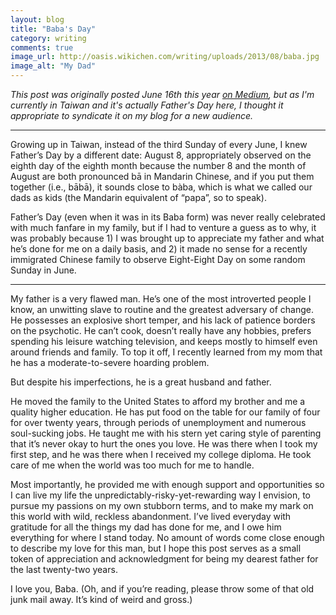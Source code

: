 ```yaml
---
layout: blog
title: "Baba's Day"
category: writing
comments: true
image_url: http://oasis.wikichen.com/writing/uploads/2013/08/baba.jpg
image_alt: "My Dad"
---
```


*This post was originally posted June 16th this year [on Medium][post], but as I'm currently in Taiwan and it's actually Father's Day here, I thought it appropriate to syndicate it on my blog for a new audience.*

[post]: https://medium.com/whos-your-daddy/d216622e44cb

- - -

Growing up in Taiwan, instead of the third Sunday of every June, I knew Father’s Day by a different date: August 8, appropriately observed on the eighth day of the eighth month because the number 8 and the month of August are both pronounced bā in Mandarin Chinese, and if you put them together (i.e., bābā), it sounds close to bàba, which is what we called our dads as kids (the Mandarin equivalent of “papa”, so to speak).

Father’s Day (even when it was in its Baba form) was never really celebrated with much fanfare in my family, but if I had to venture a guess as to why, it was probably because 1) I was brought up to appreciate my father and what he’s done for me on a daily basis, and 2) it made no sense for a recently immigrated Chinese family to observe Eight-Eight Day on some random Sunday in June.

- - -

My father is a very flawed man. He’s one of the most introverted people I know, an unwitting slave to routine and the greatest adversary of change. He possesses an explosive short temper, and his lack of patience borders on the psychotic. He can’t cook, doesn’t really have any hobbies, prefers spending his leisure watching television, and keeps mostly to himself even around friends and family. To top it off, I recently learned from my mom that he has a moderate-to-severe hoarding problem.

But despite his imperfections, he is a great husband and father.

He moved the family to the United States to afford my brother and me a quality higher education. He has put food on the table for our family of four for over twenty years, through periods of unemployment and numerous soul-sucking jobs. He taught me with his stern yet caring style of parenting that it’s never okay to hurt the ones you love. He was there when I took my first step, and he was there when I received my college diploma. He took care of me when the world was too much for me to handle.

Most importantly, he provided me with enough support and opportunities so I can live my life the unpredictably-risky-yet-rewarding way I envision, to pursue my passions on my own stubborn terms, and to make my mark on this world with wild, reckless abandonment. I’ve lived everyday with gratitude for all the things my dad has done for me, and I owe him everything for where I stand today. No amount of words come close enough to describe my love for this man, but I hope this post serves as a small token of appreciation and acknowledgment for being my dearest father for the last twenty-two years.

I love you, Baba. (Oh, and if you’re reading, please throw some of that old junk mail away. It’s kind of weird and gross.)
